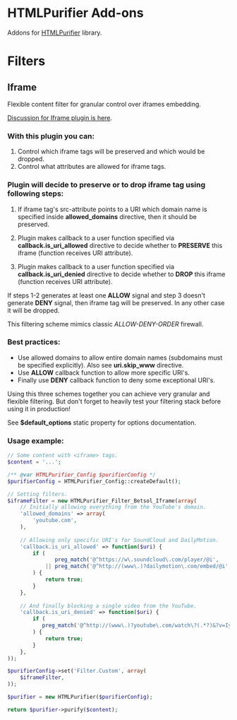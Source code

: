# HTMLPurifier Add-ons

Addons for [HTMLPurifier](http://htmlpurifier.org/ "HTML Purifier - Filter your HTML the standards-compliant way!") library.

# Filters

## Iframe

Flexible content filter for granular control over iframes embedding.

[Discussion for Iframe plugin is here](http://htmlpurifier.org/phorum/read.php?2,6715).

### With this plugin you can:

1. Control which iframe tags will be preserved and which would be dropped.
2. Control what attributes are allowed for iframe tags.

### Plugin will decide to preserve or to drop iframe tag using following steps:

1. If iframe tag's src-attribute points to a URI which domain name is specified inside **allowed_domains** directive, then it should be preserved.

2. Plugin makes callback to a user function specified via **callback.is_uri_allowed** directive to decide whether to **PRESERVE** this iframe (function receives URI attribute).

3. Plugin makes callback to a user function specified via **callback.is_uri_denied** directive to decide whether to **DROP** this iframe (function receives URI attribute).

If steps 1-2 generates at least one **ALLOW** signal and step 3 doesn't generate **DENY** signal, then iframe tag will be preserved. In any other case it will be dropped.

This filtering scheme mimics classic *ALLOW-DENY-ORDER* firewall.

### Best practices:

- Use allowed domains to allow entire domain names (subdomains must be specified explicitly). Also see **uri.skip_www** directive.
- Use **ALLOW** callback function to allow more specific URI's.
- Finally use **DENY** callback function to deny some exceptional URI's.

Using this three schemes together you can achieve very granular and flexible filtering. But don't forget to heavily test your filtering stack before using it in production!

See **$default_options** static property for options documentation.

### Usage example:

```php
// Some content with <iframe> tags.
$content = '...';

/** @var HTMLPurifier_Config $purifierConfig */
$purifierConfig = HTMLPurifier_Config::createDefault();

// Setting filters.
$iframeFilter = new HTMLPurifier_Filter_Betsol_Iframe(array(
    // Initially allowing everything from the YouTube's domain.
    'allowed_domains' => array(
        'youtube.com',
    ),
    
    // Allowing only specific URI's for SoundCloud and DailyMotion.
    'callback.is_uri_allowed' => function($uri) {
        if (
               preg_match('@^https://w\.soundcloud\.com/player/@i',     $uri)
            || preg_match('@^http://(www\.)?dailymotion\.com/embed/@i', $uri)
        ) {
            return true;
        }
    },
    
    // And finally blocking a single video from the YouTube.
    'callback.is_uri_denied' => function($uri) {
        if (
           preg_match('@^http://(www\.)?youtube\.com/watch\?(.*?)&?v=IytNBm8WA1c@i', $uri)
        ) {
            return true;
        }
    },
));

$purifierConfig->set('Filter.Custom', array(
    $iframeFilter,
));

$purifier = new HTMLPurifier($purifierConfig);

return $purifier->purify($content);
```

